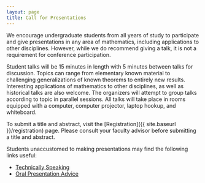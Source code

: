 ```yaml
---
layout: page
title: Call for Presentations
---
```


We encourage undergraduate students from all years of study to participate and give presentations in any area of mathematics, including applications to other disciplines. However, while we do recommend giving a talk, it is not a requirement for conference participation.

Student talks will be 15 minutes in length with 5 minutes between talks for discussion.  Topics can range from elementary known material to challenging generalizations of known theorems to entirely new results. Interesting applications of mathematics to other disciplines, as well as historical talks are also welcome. The organizers will attempt to group talks according to topic in parallel sessions. All talks will take place in rooms equipped with a computer, computer projector, laptop hookup, and whiteboard.

To submit a title and abstract, visit the [Registration]({{ site.baseurl }}/registration) page. Please consult your faculty advisor before submitting a title and abstract.

Students unaccustomed to making presentations may find the following links useful:

- [Technically Speaking](http://techspeaking.denison.edu/Technically_Speaking/Home.html)
- [Oral Presentation Advice](http://pages.cs.wisc.edu/~markhill/conference-talk.html)
